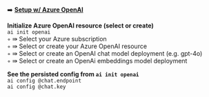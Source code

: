 ➡️ [**Setup w/ Azure OpenAI**](todo.md#chapter-2-setup-w-azure-openai)

**Initialize Azure OpenAI resource (select or create)**  
`ai init openai`  
◦ ⇛ Select your Azure subscription  
◦ ⇛ Select or create your Azure OpenAI resource  
◦ ⇛ Select or create an OpenAI chat model deployment (e.g. gpt-4o)  
◦ ⇛ Select or create an OpenAi embeddings model deployment  

**See the persisted config from `ai init openai`**  
`ai config @chat.endpoint`  
`ai config @chat.key`  

